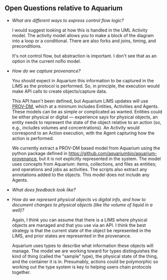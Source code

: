 ## Open Questions relative to Aquarium

- *What are different ways to express control flow logic?*

  I would suggest looking at how this is handled in the UML Activity model.
  The activity model allows you to make a block of the diagram into a loop or a conditional.
  There are also forks and joins, timing, and preconditions.

  It's not control flow, but abstraction is important. I don't see that as an option in the current noflo model.
  
- *How do we capture provenance?*

  You should expect in Aquarium this information to be captured in the LIMS as the protocol is performed.
  So, in principle, the execution would make API calls to create objects/capture data.

  This API hasn't been defined, but Aquarium LIMS updates will use [PROV-DM](https://www.w3.org/TR/2013/REC-prov-dm-20130430/), which at a minimum includes Entities, Activities and Agents.
  These models can be as simple or complicated as wanted.
  Entities could be either physical or digital — experience says for physical objects, an entity needs to represent the state of the object relative to an action (so, e.g., includes volumes and concentrations).
  An Activity would correspond to an Action execution, with the Agent capturing how the action is performed.

  We currently extract a PROV-DM based model from Aquarium using the python package defined in https://github.com/aquariumbio/aquarium-provenance, but it is not explicitly represented in the system.
  The model uses concepts from Aquarium: items, collections, and files as entities; and operations and jobs as activities.
  The scripts also extract any annotations added to the objects.
  This model does not include any Agents.
  

  

- *What does feedback look like?*
- *How do we represent physical objects vs digital info, and how to document changes to physical objects (like the volume of liquid in a well)?*

  Again, I think you can assume that there is a LIMS where physical objects are managed and that you use via an API.
  I think the best strategy is that the current state of the object be represented in the LIMS, and prior states are represented in the provenance.
  
  Aquarium uses types to describe what information these objects will manage.
  The model we are working toward for types distinguishes the kind of thing (called the "sample" type), the physical state of the thing, and the container it is in.
  Presumably, actions could be polymorphic so working out the type system is key to helping users chain protocols together.
